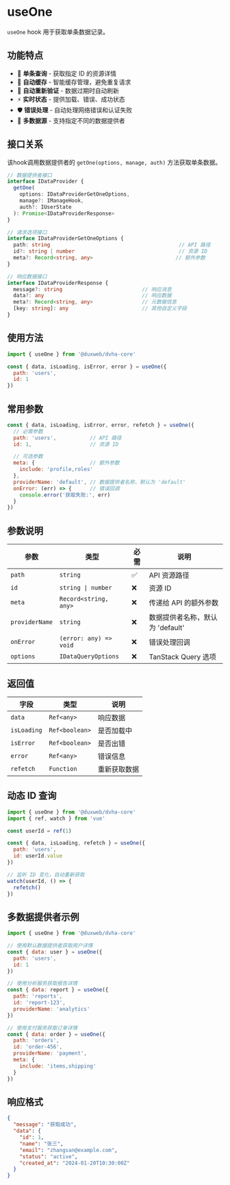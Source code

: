 # useOne

`useOne` hook 用于获取单条数据记录。

## 功能特点

- 📄 **单条查询** - 获取指定 ID 的资源详情
- 📱 **自动缓存** - 智能缓存管理，避免重复请求
- 🔄 **自动重新验证** - 数据过期时自动刷新
- ⚡ **实时状态** - 提供加载、错误、成功状态
- 🛡️ **错误处理** - 自动处理网络错误和认证失败
- 🎯 **多数据源** - 支持指定不同的数据提供者

## 接口关系

该hook调用数据提供者的 `getOne(options, manage, auth)` 方法获取单条数据。

```typescript
// 数据提供者接口
interface IDataProvider {
  getOne(
    options: IDataProviderGetOneOptions,
    manage?: IManageHook,
    auth?: IUserState
  ): Promise<IDataProviderResponse>
}

// 请求选项接口
interface IDataProviderGetOneOptions {
  path: string                                          // API 路径
  id?: string | number                                  // 资源 ID
  meta?: Record<string, any>                           // 额外参数
}

// 响应数据接口
interface IDataProviderResponse {
  message?: string                          // 响应消息
  data?: any                                // 响应数据
  meta?: Record<string, any>                // 元数据信息
  [key: string]: any                        // 其他自定义字段
}
```

## 使用方法

```js
import { useOne } from '@duxweb/dvha-core'

const { data, isLoading, isError, error } = useOne({
  path: 'users',
  id: 1
})
```

## 常用参数

```js
const { data, isLoading, isError, error, refetch } = useOne({
  // 必需参数
  path: 'users',           // API 路径
  id: 1,                   // 资源 ID

  // 可选参数
  meta: {                  // 额外参数
    include: 'profile,roles'
  },
  providerName: 'default', // 数据提供者名称，默认为 'default'
  onError: (err) => {      // 错误回调
    console.error('获取失败:', err)
  }
})
```

## 参数说明

| 参数 | 类型 | 必需 | 说明 |
|------|------|------|------|
| `path` | `string` | ✅ | API 资源路径 |
| `id` | `string \| number` | ❌ | 资源 ID |
| `meta` | `Record<string, any>` | ❌ | 传递给 API 的额外参数 |
| `providerName` | `string` | ❌ | 数据提供者名称，默认为 'default' |
| `onError` | `(error: any) => void` | ❌ | 错误处理回调 |
| `options` | `IDataQueryOptions` | ❌ | TanStack Query 选项 |

## 返回值

| 字段 | 类型 | 说明 |
|------|------|------|
| `data` | `Ref<any>` | 响应数据 |
| `isLoading` | `Ref<boolean>` | 是否加载中 |
| `isError` | `Ref<boolean>` | 是否出错 |
| `error` | `Ref<any>` | 错误信息 |
| `refetch` | `Function` | 重新获取数据 |

## 动态 ID 查询

```js
import { useOne } from '@duxweb/dvha-core'
import { ref, watch } from 'vue'

const userId = ref(1)

const { data, isLoading, refetch } = useOne({
  path: 'users',
  id: userId.value
})

// 监听 ID 变化，自动重新获取
watch(userId, () => {
  refetch()
})
```

## 多数据提供者示例

```js
import { useOne } from '@duxweb/dvha-core'

// 使用默认数据提供者获取用户详情
const { data: user } = useOne({
  path: 'users',
  id: 1
})

// 使用分析服务获取报告详情
const { data: report } = useOne({
  path: 'reports',
  id: 'report-123',
  providerName: 'analytics'
})

// 使用支付服务获取订单详情
const { data: order } = useOne({
  path: 'orders',
  id: 'order-456',
  providerName: 'payment',
  meta: {
    include: 'items,shipping'
  }
})
```

## 响应格式

```json
{
  "message": "获取成功",
  "data": {
    "id": 1,
    "name": "张三",
    "email": "zhangsan@example.com",
    "status": "active",
    "created_at": "2024-01-20T10:30:00Z"
  }
}
```
